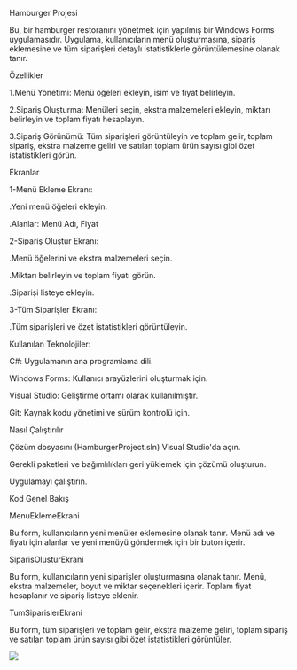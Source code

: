 Hamburger Projesi

Bu, bir hamburger restoranını yönetmek için yapılmış bir Windows Forms uygulamasıdır. Uygulama, kullanıcıların menü oluşturmasına, sipariş eklemesine ve tüm siparişleri detaylı istatistiklerle görüntülemesine olanak tanır.

Özellikler

1.Menü Yönetimi: Menü öğeleri ekleyin, isim ve fiyat belirleyin.

2.Sipariş Oluşturma: Menüleri seçin, ekstra malzemeleri ekleyin, miktarı belirleyin ve toplam fiyatı hesaplayın.

3.Sipariş Görünümü: Tüm siparişleri görüntüleyin ve toplam gelir, toplam sipariş, ekstra malzeme geliri ve satılan toplam ürün sayısı gibi özet istatistikleri görün.

Ekranlar

1-Menü Ekleme Ekranı:

.Yeni menü öğeleri ekleyin.

.Alanlar: Menü Adı, Fiyat

2-Sipariş Oluştur Ekranı:

.Menü öğelerini ve ekstra malzemeleri seçin.

.Miktarı belirleyin ve toplam fiyatı görün.

.Siparişi listeye ekleyin.

3-Tüm Siparişler Ekranı:

.Tüm siparişleri ve özet istatistikleri görüntüleyin.

Kullanılan Teknolojiler:

C#: Uygulamanın ana programlama dili.

Windows Forms: Kullanıcı arayüzlerini oluşturmak için.

Visual Studio: Geliştirme ortamı olarak kullanılmıştır.

Git: Kaynak kodu yönetimi ve sürüm kontrolü için.


Nasıl Çalıştırılır

Çözüm dosyasını (HamburgerProject.sln) Visual Studio'da açın.

Gerekli paketleri ve bağımlılıkları geri yüklemek için çözümü oluşturun.

Uygulamayı çalıştırın.


Kod Genel Bakış

MenuEklemeEkrani

Bu form, kullanıcıların yeni menüler eklemesine olanak tanır. Menü adı ve fiyatı için alanlar ve yeni menüyü göndermek için bir buton içerir.


SiparisOlusturEkrani

Bu form, kullanıcıların yeni siparişler oluşturmasına olanak tanır. Menü, ekstra malzemeler, boyut ve miktar seçenekleri içerir. Toplam fiyat hesaplanır ve sipariş listeye eklenir.


TumSiparislerEkrani

Bu form, tüm siparişleri ve toplam gelir, ekstra malzeme geliri, toplam sipariş ve satılan toplam ürün sayısı gibi özet istatistikleri görüntüler.

![](https://github.com/mihrapgozcu/Hamburger_Project/blob/master/burger_siparisolustur.png)

